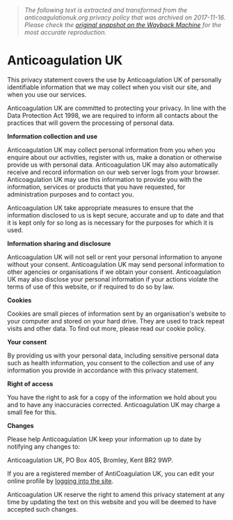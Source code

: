 > *The following text is extracted and transformed from the anticoagulationuk.org privacy policy that was archived on 2017-11-16. Please check the [original snapshot on the Wayback Machine](https://web.archive.org/web/20171116053932id_/http%3A//www.anticoagulationuk.org/privacy-policy) for the most accurate reproduction.*

# Anticoagulation UK

This privacy statement covers the use by Anticoagulation UK of personally identifiable information that we may collect when you visit our site, and when you use our services.

Anticoagulation UK are committed to protecting your privacy. In line with the Data Protection Act 1998, we are required to inform all contacts about the practices that will govern the processing of personal data.

**Information collection and use**

Anticoagulation UK may collect personal information from you when you enquire about our activities, register with us, make a donation or otherwise provide us with personal data. Anticoagulation UK may also automatically receive and record information on our web server logs from your browser. Anticoagulation UK may use this information to provide you with the information, services or products that you have requested, for administration purposes and to contact you.

Anticoagulation UK take appropriate measures to ensure that the information disclosed to us is kept secure, accurate and up to date and that it is kept only for so long as is necessary for the purposes for which it is used.

**Information sharing and disclosure**

Anticoagulation UK will not sell or rent your personal information to anyone without your consent. Anticoagulation UK may send personal information to other agencies or organisations if we obtain your consent. Anticoagulation UK may also disclose your personal information if your actions violate the terms of use of this website, or if required to do so by law.

**Cookies**

Cookies are small pieces of information sent by an organisation's website to your computer and stored on your hard drive. They are used to track repeat visits and other data. To find out more, please read our cookie policy.

**Your consent**

By providing us with your personal data, including sensitive personal data such as health information, you consent to the collection and use of any information you provide in accordance with this privacy statement.

**Right of access**

You have the right to ask for a copy of the information we hold about you and to have any inaccuracies corrected. Anticoagulation UK may charge a small fee for this.

**Changes**

Please help Anticoagulation UK keep your information up to date by notifying any changes to:

Anticoagulation UK, PO Box 405, Bromley, Kent BR2 9WP.

If you are a registered member of AntiCoagulation UK, you can edit your online profile by [logging into the site](https://web.archive.org/members).  


Anticoagulation UK reserve the right to amend this privacy statement at any time by updating the text on this website and you will be deemed to have accepted such changes.
